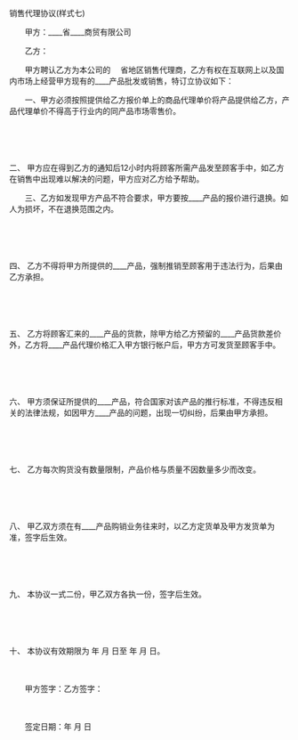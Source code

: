 



销售代理协议(样式七)



 

　　甲方：____省____商贸有限公司

　　乙方：　　

　　甲方聘认乙方为本公司的　 省地区销售代理商，乙方有权在互联网上以及国内市场上经营甲方现有的____产品批发或销售，特订立协议如下：

　　一、甲方必须按照提供给乙方报价单上的商品代理单价将产品提供给乙方，产品代理单价不得高于行业内的同产品市场零售价。

　　

　　

二、
甲方应在得到乙方的通知后12小时内将顾客所需产品发至顾客手中，如乙方在销售中出现难以解决的问题，甲方应对乙方给予帮助。

　　三、乙方如发现甲方产品不符合要求，甲方要按____产品的报价进行退换。如人为损坏，不在退换范围之内。

　　

　　

四、
乙方不得将甲方所提供的____产品，强制推销至顾客用于违法行为，后果由乙方承担。

　　

　　

五、
乙方将顾客汇来的____产品的货款，除甲方给乙方预留的____产品货款差价外，乙方将____产品代理价格汇入甲方银行帐户后，甲方方可发货至顾客手中。

　　

　　

六、
甲方须保证所提供的____产品，符合国家对该产品的推行标准，不得违反相关的法律法规，如因甲方____产品的问题，出现一切纠纷，后果由甲方承担。

　　

　　

七、
乙方每次购货没有数量限制，产品价格与质量不因数量多少而改变。

　　

　　

八、
甲乙双方须在有____产品购销业务往来时，以乙方定货单及甲方发货单为准，签字后生效。

　　

　　

九、
本协议一式二份，甲乙双方各执一份，签字后生效。

　　

　　

十、
本协议有效期限为 年 月 日至 年 月 日。　　

　　

　　甲方签字：乙方签字：

　　

　　签定日期：年 月 日